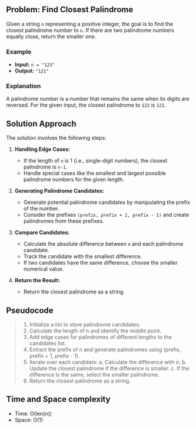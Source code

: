 ## Problem: Find Closest Palindrome

Given a string `n` representing a positive integer, the goal is to find the closest palindrome number to `n`. If there are two palindrome numbers equally close, return the smaller one.

### Example

- **Input:** `n = "123"`
- **Output:** `"121"`

### Explanation

A palindrome number is a number that remains the same when its digits are reversed. For the given input, the closest palindrome to `123` is `121`.

## Solution Approach

The solution involves the following steps:

1. **Handling Edge Cases:** 
   - If the length of `n` is 1 (i.e., single-digit numbers), the closest palindrome is `n-1`.
   - Handle special cases like the smallest and largest possible palindrome numbers for the given length.

2. **Generating Palindrome Candidates:**
   - Generate potential palindrome candidates by manipulating the prefix of the number. 
   - Consider the prefixes `(prefix, prefix + 1, prefix - 1)` and create palindromes from these prefixes.

3. **Compare Candidates:**
   - Calculate the absolute difference between `n` and each palindrome candidate.
   - Track the candidate with the smallest difference.
   - If two candidates have the same difference, choose the smaller numerical value.

4. **Return the Result:**
   - Return the closest palindrome as a string.

## Pseudocode

> 1. Initialize a list to store palindrome candidates.  
> 2. Calculate the length of n and identify the middle point.  
> 3. Add edge cases for palindromes of different lengths to the candidates list.  
> 4. Extract the prefix of n and generate palindromes using (prefix, prefix + 1, prefix - 1).   
> 5. Iterate over each candidate: a. Calculate the difference with n. b. Update the closest palindrome if the difference is smaller. c. If the difference is the same, select the smaller palindrome.  
> 6. Return the closest palindrome as a string.  

## Time and Space complexity 
- Time: O(len(n))
- Space: O(1)